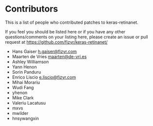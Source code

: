 # Contributors

This is a list of people who contributed patches to keras-retinanet.

If you feel you should be listed here or if you have any other questions/comments on your listing here,
please create an issue or pull request at https://github.com/fizyr/keras-retinanet/

* Hans Gaiser <h.gaiser@fizyr.com>
* Maarten de Vries <maarten@de-vri.es>
* Ashley Williamson
* Yann Henon
* Sorin Panduru
* Enrico Liscio <e.liscio@fizyr.com>
* Mihai Morariu
* Wudi Fang
* yhenon
* Mike Clark
* Valeriu Lacatusu
* mxvs
* mwilder
* hnsywangxin
